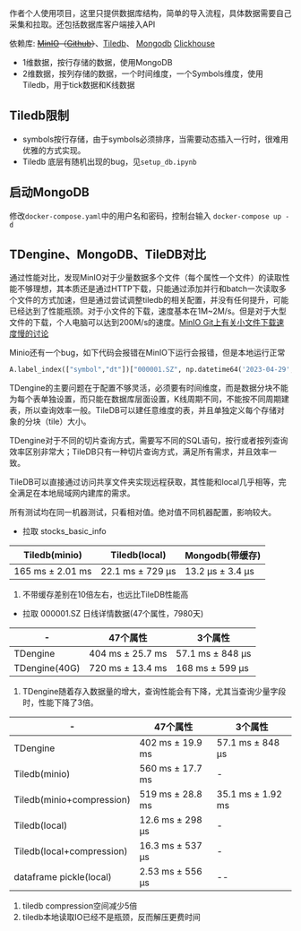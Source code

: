作者个人使用项目，这里只提供数据库结构，简单的导入流程，具体数据需要自己采集和拉取。还包括数据库客户端接入API

依赖库: ~~[MinIO](https://min.io/)（[Github](https://github.com/minio/minio)）~~、[Tiledb](https://tiledb.com/open-source/array-storage/)、
 [Mongodb](https://www.mongodb.com) [Clickhouse](https://clickhouse.com/)

- 1维数据，按行存储的数据，使用MongoDB
- 2维数据，按列存储的数据，一个时间维度，一个Symbols维度，使用Tiledb，用于tick数据和K线数据

## Tiledb限制

- symbols按行存储，由于symbols必须排序，当需要动态插入一行时，很难用优雅的方式实现。
- Tiledb 底层有随机出现的bug，见`setup_db.ipynb`

## 启动MongoDB

修改`docker-compose.yaml`中的用户名和密码，控制台输入 `docker-compose up -d`

## TDengine、MongoDB、TileDB对比

通过性能对比，发现MinIO对于少量数据多个文件（每个属性一个文件）的读取性能不够理想，其本质还是通过HTTP下载，只能通过添加并行和batch一次读取多个文件的方式加速，但是通过尝试调整tiledb的相关配置，并没有任何提升，可能已经达到了性能瓶颈。对于小文件的下载，速度基本在1M~2M/s。但是对于大型文件的下载，个人电脑可以达到200M/s的速度。[MinIO Git上有关小文件下载速度慢的讨论](https://github.com/minio/mc/issues/2796)

Minio还有一个bug，如下代码会报错在MinIO下运行会报错，但是本地运行正常
```python
A.label_index(["symbol","dt"])["000001.SZ", np.datetime64('2023-04-29', 'D'):np.datetime64('2024-04-29', 'D')]
```

TDengine的主要问题在于配置不够灵活，必须要有时间维度，而是数据分块不能为每个表单独设置，而只能在数据库层面设置，K线周期不同，不能按不同周期建表，所以查询效率一般。TileDB可以建任意维度的表，并且单独定义每个存储对象的分块（tile）大小。

TDengine对于不同的切片查询方式，需要写不同的SQL语句，按行或者按列查询效率区别非常大；TileDB只有一种切片查询方式，满足所有需求，并且效率一致。

TileDB可以直接通过访问共享文件夹实现远程获取，其性能和local几乎相等，完全满足在本地局域网内建库的需求。

所有测试均在同一机器测试，只看相对值。绝对值不同机器配置，影响较大。

- 拉取 stocks_basic_info

|Tiledb(minio)|Tiledb(local)|Mongodb(带缓存)|
|--|--|--|
|165 ms ± 2.01 ms|22.1 ms ± 729 µs|13.2 µs ± 3.4 µs|

1. 不带缓存差别在10倍左右，也远比TileDB性能高

- 拉取 000001.SZ 日线详情数据(47个属性，7980天)

|-|47个属性|3个属性|
|--|--|--|
|TDengine|404 ms ± 25.7 ms|57.1 ms ± 848 µs|
|TDengine(40G)|720 ms ± 13.4 ms|168 ms ± 599 µs|

1. TDengine随着存入数据量的增大，查询性能会有下降，尤其当查询少量字段时，性能下降了3倍。

|-|47个属性|3个属性|
|--|--|--|
|TDengine|402 ms ± 19.9 ms|57.1 ms ± 848 µs|
|Tiledb(minio)|560 ms ± 17.7 ms|-|
|Tiledb(minio+compression)|519 ms ± 28.8 ms|35.1 ms ± 1.92 ms|
|Tiledb(local)|12.6 ms ± 298 µs|-|
|Tiledb(local+compression)|16.3 ms ± 537 µs|-|
|dataframe pickle(local)|2.53 ms ± 556 µs|--|

1. tiledb compression空间减少5倍
2. tiledb本地读取IO已经不是瓶颈，反而解压更费时间
